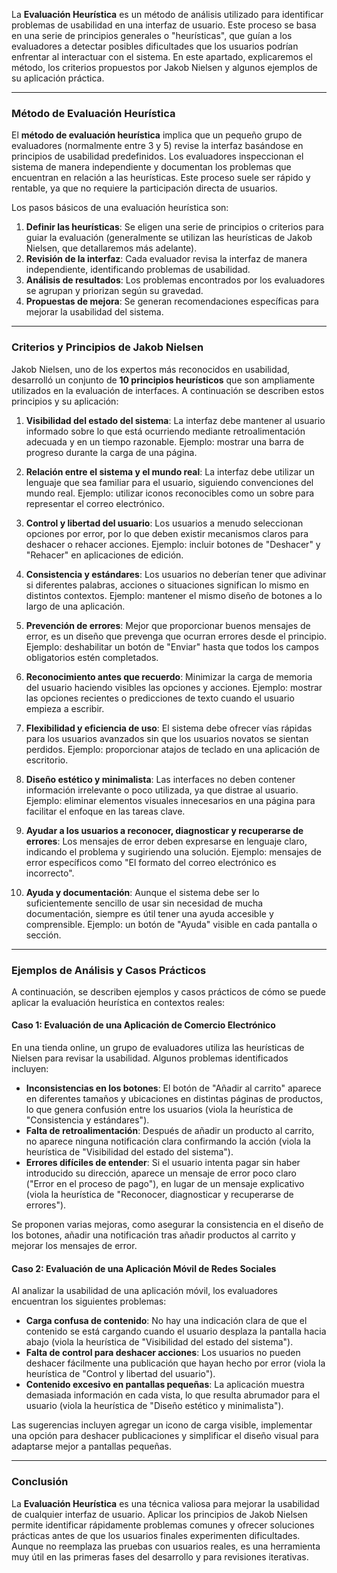 La **Evaluación Heurística** es un método de análisis utilizado para identificar problemas de usabilidad en una interfaz de usuario. Este proceso se basa en una serie de principios generales o "heurísticas", que guían a los evaluadores a detectar posibles dificultades que los usuarios podrían enfrentar al interactuar con el sistema. En este apartado, explicaremos el método, los criterios propuestos por Jakob Nielsen y algunos ejemplos de su aplicación práctica.

---

### Método de Evaluación Heurística

El **método de evaluación heurística** implica que un pequeño grupo de evaluadores (normalmente entre 3 y 5) revise la interfaz basándose en principios de usabilidad predefinidos. Los evaluadores inspeccionan el sistema de manera independiente y documentan los problemas que encuentran en relación a las heurísticas. Este proceso suele ser rápido y rentable, ya que no requiere la participación directa de usuarios.

Los pasos básicos de una evaluación heurística son:

1. **Definir las heurísticas**: Se eligen una serie de principios o criterios para guiar la evaluación (generalmente se utilizan las heurísticas de Jakob Nielsen, que detallaremos más adelante).
2. **Revisión de la interfaz**: Cada evaluador revisa la interfaz de manera independiente, identificando problemas de usabilidad.
3. **Análisis de resultados**: Los problemas encontrados por los evaluadores se agrupan y priorizan según su gravedad.
4. **Propuestas de mejora**: Se generan recomendaciones específicas para mejorar la usabilidad del sistema.

---

### Criterios y Principios de Jakob Nielsen

Jakob Nielsen, uno de los expertos más reconocidos en usabilidad, desarrolló un conjunto de **10 principios heurísticos** que son ampliamente utilizados en la evaluación de interfaces. A continuación se describen estos principios y su aplicación:

1. **Visibilidad del estado del sistema**: La interfaz debe mantener al usuario informado sobre lo que está ocurriendo mediante retroalimentación adecuada y en un tiempo razonable. Ejemplo: mostrar una barra de progreso durante la carga de una página.

2. **Relación entre el sistema y el mundo real**: La interfaz debe utilizar un lenguaje que sea familiar para el usuario, siguiendo convenciones del mundo real. Ejemplo: utilizar iconos reconocibles como un sobre para representar el correo electrónico.

3. **Control y libertad del usuario**: Los usuarios a menudo seleccionan opciones por error, por lo que deben existir mecanismos claros para deshacer o rehacer acciones. Ejemplo: incluir botones de "Deshacer" y "Rehacer" en aplicaciones de edición.

4. **Consistencia y estándares**: Los usuarios no deberían tener que adivinar si diferentes palabras, acciones o situaciones significan lo mismo en distintos contextos. Ejemplo: mantener el mismo diseño de botones a lo largo de una aplicación.

5. **Prevención de errores**: Mejor que proporcionar buenos mensajes de error, es un diseño que prevenga que ocurran errores desde el principio. Ejemplo: deshabilitar un botón de "Enviar" hasta que todos los campos obligatorios estén completados.

6. **Reconocimiento antes que recuerdo**: Minimizar la carga de memoria del usuario haciendo visibles las opciones y acciones. Ejemplo: mostrar las opciones recientes o predicciones de texto cuando el usuario empieza a escribir.

7. **Flexibilidad y eficiencia de uso**: El sistema debe ofrecer vías rápidas para los usuarios avanzados sin que los usuarios novatos se sientan perdidos. Ejemplo: proporcionar atajos de teclado en una aplicación de escritorio.

8. **Diseño estético y minimalista**: Las interfaces no deben contener información irrelevante o poco utilizada, ya que distrae al usuario. Ejemplo: eliminar elementos visuales innecesarios en una página para facilitar el enfoque en las tareas clave.

9. **Ayudar a los usuarios a reconocer, diagnosticar y recuperarse de errores**: Los mensajes de error deben expresarse en lenguaje claro, indicando el problema y sugiriendo una solución. Ejemplo: mensajes de error específicos como "El formato del correo electrónico es incorrecto".

10. **Ayuda y documentación**: Aunque el sistema debe ser lo suficientemente sencillo de usar sin necesidad de mucha documentación, siempre es útil tener una ayuda accesible y comprensible. Ejemplo: un botón de "Ayuda" visible en cada pantalla o sección.

---

### Ejemplos de Análisis y Casos Prácticos

A continuación, se describen ejemplos y casos prácticos de cómo se puede aplicar la evaluación heurística en contextos reales:

#### Caso 1: Evaluación de una Aplicación de Comercio Electrónico

En una tienda online, un grupo de evaluadores utiliza las heurísticas de Nielsen para revisar la usabilidad. Algunos problemas identificados incluyen:

- **Inconsistencias en los botones**: El botón de "Añadir al carrito" aparece en diferentes tamaños y ubicaciones en distintas páginas de productos, lo que genera confusión entre los usuarios (viola la heurística de "Consistencia y estándares").
- **Falta de retroalimentación**: Después de añadir un producto al carrito, no aparece ninguna notificación clara confirmando la acción (viola la heurística de "Visibilidad del estado del sistema").
- **Errores difíciles de entender**: Si el usuario intenta pagar sin haber introducido su dirección, aparece un mensaje de error poco claro ("Error en el proceso de pago"), en lugar de un mensaje explicativo (viola la heurística de "Reconocer, diagnosticar y recuperarse de errores").

Se proponen varias mejoras, como asegurar la consistencia en el diseño de los botones, añadir una notificación tras añadir productos al carrito y mejorar los mensajes de error.

#### Caso 2: Evaluación de una Aplicación Móvil de Redes Sociales

Al analizar la usabilidad de una aplicación móvil, los evaluadores encuentran los siguientes problemas:

- **Carga confusa de contenido**: No hay una indicación clara de que el contenido se está cargando cuando el usuario desplaza la pantalla hacia abajo (viola la heurística de "Visibilidad del estado del sistema").
- **Falta de control para deshacer acciones**: Los usuarios no pueden deshacer fácilmente una publicación que hayan hecho por error (viola la heurística de "Control y libertad del usuario").
- **Contenido excesivo en pantallas pequeñas**: La aplicación muestra demasiada información en cada vista, lo que resulta abrumador para el usuario (viola la heurística de "Diseño estético y minimalista").

Las sugerencias incluyen agregar un icono de carga visible, implementar una opción para deshacer publicaciones y simplificar el diseño visual para adaptarse mejor a pantallas pequeñas.

---

### Conclusión

La **Evaluación Heurística** es una técnica valiosa para mejorar la usabilidad de cualquier interfaz de usuario. Aplicar los principios de Jakob Nielsen permite identificar rápidamente problemas comunes y ofrecer soluciones prácticas antes de que los usuarios finales experimenten dificultades. Aunque no reemplaza las pruebas con usuarios reales, es una herramienta muy útil en las primeras fases del desarrollo y para revisiones iterativas.
